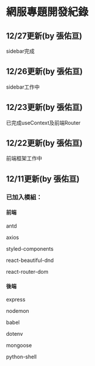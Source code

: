 # 網服專題開發紀錄

## 12/27更新(by 張佑亘)

sidebar完成

## 12/26更新(by 張佑亘)

sidebar工作中

## 12/23更新(by 張佑亘)

已完成useContext及前端Router

## 12/22更新(by 張佑亘)

前端框架工作中

## 12/11更新(by 張佑亘)

### 已加入模組：

#### 前端

antd

axios

styled-components

react-beautiful-dnd

react-router-dom

#### 後端

express

nodemon

babel

dotenv

mongoose

python-shell